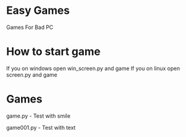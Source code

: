 # Easy Games
Games For Bad PC
# How to start game
If you on windows open win_screen.py and game
If you on linux open screen.py and game
# Games



game.py - Test with smile




game001.py - Test with text
